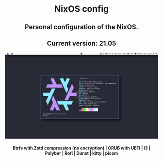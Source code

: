 <div align="center">
  
# NixOS config
## Personal configuration of the NixOS.
## Current version: 21.05
![Screenshot](screenshot1.png)
#### Btrfs with Zstd compression (no encryption) | GRUB with UEFI | i3 | Polybar | Rofi | Dunst | kitty | picom

</div>
